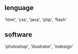 ## lenguage
'html', 'css', 'java', 'php', 'flash'

## software
'photoshop', 'illustrator', 'indesign'
